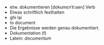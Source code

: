 - etw. dokumentieren [dokumɛnˈtiːʁən] Verb  
- Etwas schriftlich festhalten  
- ghi lại  
- to document  
- Die Ergebnisse werden genau dokumentiert.  
- Dokumentation (f)  
- Latein: *documentum*